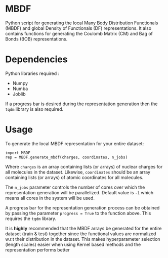 # MBDF
Python script for generating the local Many Body Distribution Functionals (MBDF) and global Density of Functionals (DF) representations.
It also contains functions for generating the Coulomb Matrix (CM) and Bag of Bonds (BOB) representations.

# Dependencies
Python libraries required : 
* Numpy
* Numba
* Joblib

If a progress bar is desired during the representation generation then the `tqdm` library is also required.

# Usage
To generate the local MBDF representation for your entire dataset:
```
import MBDF
rep = MBDF.generate_mbdf(charges, coordinates, n_jobs)
```
Where `charges` is an array containing lists (or arrays) of nuclear charges for all molecules in the dataset. Likewise, `coordinates` should be an array containing lists (or arrays) of atomic coordinates for all molecules.

The `n_jobs` parameter controls the number of cores over which the representation generation will be parallelized. Default value is `-1` which means all cores in the system will be used.

A progress bar for the representation generation process can be obtained by passing the parameter `progress = True` to the function above. This requires the `tqdm` library.

It is **highly** recommended that the MBDF arrays be generated for the entire dataset (train & test) together since the functional values are normalized w.r.t their distribution in the dataset. This makes hyperparameter selection (length scales) easier when using Kernel based methods and the representation performs better



